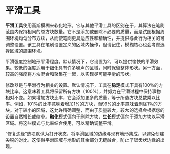 # 平滑工具

**平滑工具**使用高斯模糊来软化地形。它与其他平滑工具的区别在于，其算法在笔刷范围内保持相同的总方块数量。它不是添加或删除不必要的质量，而是试图根据周围环境均匀分布方块，从而使笔刷更具适应性和精确性，并提供与此行为相关的可调整设置。该工具在笔刷设置定义的区域内操作，但请记住，模糊核心也会考虑选择区域的周围环境。

平滑强度控制地形平滑程度。默认情况下，它设置为2，可以提供愉快的平滑效果。较低的强度适用于细化具有许多噪声的区域，同时保留整体形状。另一方面，较高的强度将方块混合和聚集在一起，以实现尽可能平滑的形状。

修改器是与平滑行为相关的设置。默认情况下，工具在**稳定**模式下具有100%的方块比率。这意味着工具将保留所有方块（100%），并努力在平滑过程中保持事物相对不变。如果增加方块比率，它会添加更多的质量，等于所选方块总数乘以比率。例如，101%的比率意味着增加1%的方块，而99%的比率意味着删除1%的方块。对于较小的区域，这允许精确调整，而由于质量较大，较大的选择会根据您的设置自然增长或缩小。**融化**模式偏向于删除方块，**生长**模式偏向于添加方块以平滑区域。将这些模式与比率结合使用，可以精确调整平滑。

“修复边缘”选项默认为打开状态，将平滑区域的边缘与现有地形集成，以避免创建尖锐的对比。这使得平滑区域与地形的其余部分无缝融合，防止了锯齿状边缘的出现。
